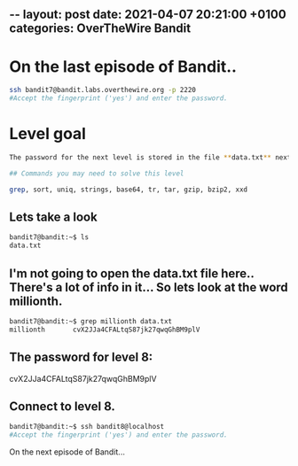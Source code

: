 --
layout: post
date:   2021-04-07 20:21:00 +0100
categories: OverTheWire Bandit
---

#  On the last episode of Bandit..

```bash
ssh bandit7@bandit.labs.overthewire.org -p 2220
#Accept the fingerprint ('yes') and enter the password.
```

# Level goal
```bash
The password for the next level is stored in the file **data.txt** next to the word **millionth**

## Commands you may need to solve this level

grep, sort, uniq, strings, base64, tr, tar, gzip, bzip2, xxd
```

## Lets take a look
```bash
bandit7@bandit:~$ ls
data.txt
```

## I'm not going to open the data.txt file here.. There's a lot of info in it... So lets look at the word millionth.

```bash
bandit7@bandit:~$ grep millionth data.txt
millionth       cvX2JJa4CFALtqS87jk27qwqGhBM9plV

```

## The password for level 8:

cvX2JJa4CFALtqS87jk27qwqGhBM9plV


## Connect to level 8.
```bash
bandit7@bandit:~$ ssh bandit8@localhost
#Accept the fingerprint ('yes') and enter the password.
```

On the next episode of Bandit...
